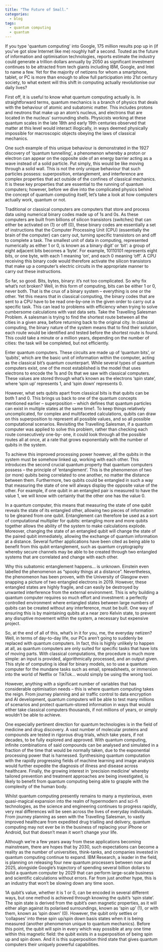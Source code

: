 ```yaml
---
title: "The Future of Small."
categories:
  - blog
tags:
  - quantum computing
  - quantum
---
```


If you type 'quantum computing' into Google, 175 million results pop up in (if you've got slow Internet like me) roughly half a second. Touted as the future of information and optimisation technologies, reports estimate the industry could generate a trillion dollars annually by 2050 as significant investment continues to be attracted from tech giants including IBM, Google, and Intel to name a few. Yet for the majority of netizens for whom a smartphone, tablet, or PC is more than enough to allow full participation into 21st century society, to what extent will this shift in computing actually revolutionise our daily lives?

First off, it is useful to know what quantum computing actually is. In straightforward terms, quantum mechanics is a branch of physics that deals with the behaviour of atomic and subatomic matter. This includes protons and neutrons that make up an atom’s nucleus, and electrons that are located in the nucleus’ surrounding shells. Physicists working at these quantum scales in the late 18th and early 19th centuries observed that matter at this level would interact illogically, in ways deemed physically impossible for macroscopic objects obeying the laws of classical mechanics.

One such example of this unique behaviour is demonstrated in the 1927 discovery of ‘quantum tunnelling’, a phenomenon whereby a proton or electron can appear on the opposite side of an energy barrier acting as a wave instead of a solid particle. Put simply, this would be like moving through a solid wall. This is not the only unique behaviour that such particles possess: superposition, entanglement, and interference are complex properties that act outside of the confines of classical mechanics. It is these key properties that are essential to the running of quantum computers; however, before we dive into the complicated physics behind the concept of quantum computing itself, let’s take a look at how computers actually work, quantum or not.

Traditional or classical computers are computers that store and process data using numerical binary codes made up of 1s and 0s. As these computers are built from billions of silicon transistors (switches) that can either be activated on (1) or off (0), these binary codes are essentially a set of instructions that the Computer Processing Unit (CPU) (essentially the brain of the computer) can carry out, turning specific transistors on and off to complete a task. The smallest unit of data in computing, represented numerically as either 1 or 0, is known as a binary digit’ or ‘bit’: a group of eight adjacent bits becomes a ‘byte’. For example, 10110101 represents eight bits, or one byte, with each 1 meaning ‘on’, and each 0 meaning ‘off’. A CPU receiving this binary code would therefore activate the silicon transistors that make up a computer’s electric circuits in the appropriate manner to carry out these instructions.

So far, so good. Bits, bytes, binary: it’s not too complicated. So why fix what’s not broken? Well, in this form of computing, bits can be either 1 or 0, never both. That is the crux of a binary system – everything is one or the other. Yet this means that in classical computing, the binary codes that are sent to a CPU have to be read one-by-one in the given order to carry out a specific task. This can lead to problems with efficiency when trying to solve cumbersome calculations with vast data sets. Take the Travelling Salesman Problem. A salesman is trying to find the shortest route between all the cities in a given area, before returning back to the original city. In classical computing, the binary nature of the system means that to find their solution, each route would be identified and tested before the shortest route is found. This could take a minute or a million years, depending on the number of cities: the task will be completed, but not efficiently.

Enter quantum computers. These circuits are made up of ‘quantum bits’, or ‘qubits’, which are the basic unit of information within the computer, acting as the classical bit’s quantum counterpart. While several types of quantum computers exist, one of the most established is the model that uses electrons to encode the 1s and 0s that we saw with classical computers. These values are stored through what’s known as the electrons ‘spin state’, where ‘spin up’ represents 1, and ‘spin down’ represents 0.

However, what sets qubits apart from classical bits is that qubits can be both 1 and 0. This brings us back to one of the quantum concepts mentioned earlier – superposition – which defines that quantum particles can exist in multiple states at the same time1. To keep things relatively uncomplicated, for complex and multifaceted calculations, qubits can draw on this superposition to represent all possible values, and so all possible computational scenarios. Revisiting the Travelling Salesman, if a quantum computer was applied to solve this problem, rather than checking each route consecutively one-by- one, it could look through all the possible routes all at once, at a rate that grows exponentially with the number of qubits in the system.

To achieve this improved processing power however, all the qubits in the system must be somehow linked up, working with each other. This introduces the second crucial quantum property that quantum computers possess – the principle of ‘entanglement’. This is the phenomenon of two (or more) qubits being correlated to one another, no matter the distance between them. Furthermore, two qubits could be entangled in such a way that measuring the state of one will always display the opposite value of the other. For example, if one qubit in an entangled pair is measured to have the value 1, we will know with certainty that the other one has the value 0.

In a quantum computer, this means that measuring the state of one qubit reveals the state of its entangled other, allowing two pieces of information to be gleaned from one qubit. Entanglement can therefore be used as a sort of computational multiplier for qubits: entangling more and more qubits together allows the ability of the system to make calculations explode. Moreover, changing the state of an entangled qubit will change the state of the paired qubit immediately, allowing the exchange of quantum information at a distance. Several further applications have been cited as being able to benefit from this qubit entanglement, such as quantum cryptography whereby secure channels may be able to be created through two entangled systems that are correlated and change with each other.

Why this subatomic entanglement happens... is unknown. Einstein even labelled the phenomenon as “spooky things at a distance”. Nevertheless, the phenomenon has been proven, with the University of Glasgow even snapping a picture of two entangled electrons in 2019. However, these entangled states are highly fragile, and can easily be destroyed by unwanted interference from the external environment. This is why building a quantum computer requires so much effort and investment: a perfectly controlled environment where entangled states between large numbers of qubits can be created without any interference, must be built. One way of ensuring this is by maintaining qubits at a near zero Kelvin state, to prevent any disruptive movement within the system, a necessary but expensive project.

So, at the end of all of this, what’s in it for you, me, the everyday netizen? Well, in terms of day-to-day life, our PCs aren’t going to suddenly be replaced with quantum computers. In fact, this is highly unlikely to happen at all, as quantum computers are only suited for specific tasks that have lots of moving parts. With classical computations, the procedure is much more simple: an input is provided, algorithmically processed, and an output given. This style of computing is ideal for binary models, so to use a quantum computer for the mundane tasks such as email, spreadsheets, or immersion into the world of Netflix or TikTok... would simply be using the wrong tool.

However, anything with a significant number of variables that has considerable optimisation needs – this is where quantum computing takes the reign. From journey planning and air traffic control to data encryption and AI development, quantum computers will be able to test many millions of scenarios and protect quantum-stored information in ways that would either take classical computers thousands, if not millions of years, or simply wouldn’t be able to achieve.

One especially pertinent direction for quantum technologies is in the field of medicine and drug discovery. A vast number of molecular proteins and compounds are tested in rigorous drug trials, which take years, if not decades, to be fully explored and approved. With quantum computing, infinite combinations of said compounds can be analysed and simulated in a fraction of the time that would be normally taken, due to the exponential processing power that is harnessed. Synthesising quantum computation with the rapidly progressing fields of machine learning and image analysis would further expedite the diagnosis of illness and disease across healthcare. Finally, the growing interest in ‘precision medicine’ whereby tailored prevention and treatment approaches are being investigated, is likely to benefit from quantum computing being able to grapple with the complexity of the human body.

Whilst quantum computing presently remains to many a mysterious, even quasi-magical expansion into the realm of hypermodern and sci-fi technologies, as the science and engineering continues to progress rapidly, very real differences will be seen across the lives of everyday individuals. From journey planning as seen with the Travelling Salesman, to vastly improved healthcare from expedited drug trialling and delivery, quantum computing may not ever be in the business of replacing your iPhone or Android, but that doesn’t mean it won’t change your life.

Although we’re a few years away from these applications becoming mainstream, there are hopes that by 2030, such expectations can become a reality as the number of universities, think-tanks, and companies invested in quantum computing continue to expand. IBM Research, a leader in the field, is planning on releasing four new quantum processers between now and 2025, alongside Google’s trajectory of spending several billion dollars to build a quantum computer by 2029 that can perform large-scale business and scientific calculations without errors. Far from just another hype, this is an industry that won’t be slowing down any time soon.

1A qubit’s value, whether it is 1 or 0, can be encoded in several different ways, but one method is achieved through knowing the qubit’s ‘spin state’. The spin state is derived from the qubit’s own magnetic properties, as it will either align against its polarised surroundings, known as ‘spin up’ (1), or with them, known as ‘spin down’ (0). However, the qubit only settles or ‘collapses’ into these spin up/spin down basis states when it is being measured (another phenomenon unique to quantum mechanics). Before this point, the qubit will spin in every which way possible at any one time within this magnetic field: the qubit exists in a superposition of being spin up and spin down. And it is this superposition third state that gives quantum computers their uniquely powerful capabilities.
